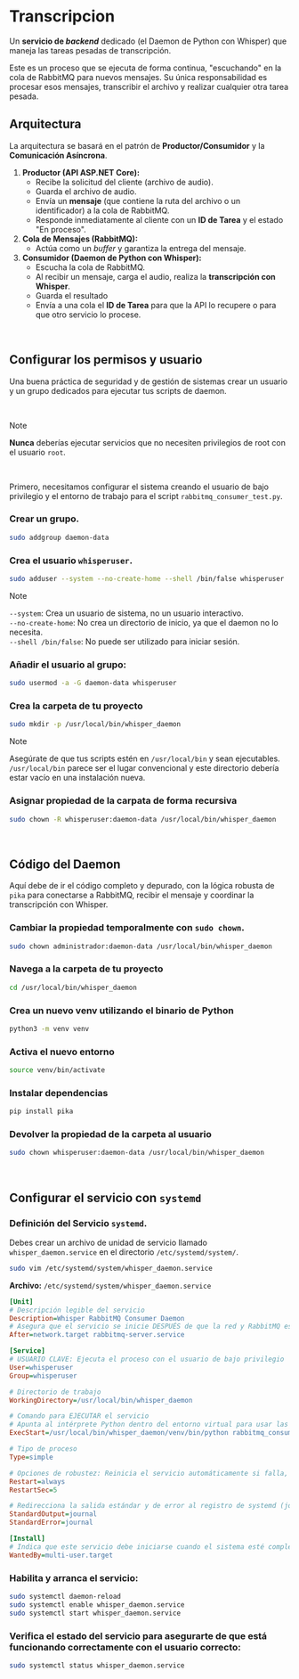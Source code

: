 # Transcripcion

Un **servicio de *backend*** dedicado (el Daemon de Python con Whisper) que maneja las tareas pesadas de transcripción.  

Este es un proceso que se ejecuta de forma continua, "escuchando" en la cola de RabbitMQ para nuevos mensajes. Su única responsabilidad es procesar esos mensajes, transcribir el archivo y realizar cualquier otra tarea pesada.

## Arquitectura

La arquitectura se basará en el patrón de **Productor/Consumidor** y la **Comunicación Asíncrona**.

1.  **Productor (API ASP.NET Core):**
      * Recibe la solicitud del cliente (archivo de audio).
      * Guarda el archivo de audio.
      * Envía un **mensaje** (que contiene la ruta del archivo o un identificador) a la cola de RabbitMQ.
      * Responde inmediatamente al cliente con un **ID de Tarea** y el estado "En proceso".
2.  **Cola de Mensajes (RabbitMQ):**
      * Actúa como un *buffer* y garantiza la entrega del mensaje.
3.  **Consumidor (Daemon de Python con Whisper):**
      * Escucha la cola de RabbitMQ.
      * Al recibir un mensaje, carga el audio, realiza la **transcripción con Whisper**.
      * Guarda el resultado
      * Envía a una cola el **ID de Tarea** para que la API lo recupere o para que otro servicio lo procese.

<br/>

## Configurar los permisos y usuario

Una buena práctica de seguridad y de gestión de sistemas crear un usuario y un grupo dedicados para ejecutar tus scripts de daemon. 

<br/>

> [!NOTE]
> **Nunca** deberías ejecutar servicios que no necesiten privilegios de root con el usuario `root`.

<br/>

Primero, necesitamos configurar el sistema creando el usuario de bajo privilegio y el entorno de trabajo para el script `rabbitmq_consumer_test.py`.

### Crear un grupo.

```sh
sudo addgroup daemon-data
```

### Crea el usuario `whisperuser`.

```sh
sudo adduser --system --no-create-home --shell /bin/false whisperuser
```

> [!NOTE]
> `--system`: Crea un usuario de sistema, no un usuario interactivo.  
> `--no-create-home`: No crea un directorio de inicio, ya que el daemon no lo necesita.  
> `--shell /bin/false`: No puede ser utilizado para iniciar sesión.

### Añadir el usuario al grupo:

```sh
sudo usermod -a -G daemon-data whisperuser
```

### Crea la carpeta de tu proyecto

```sh
sudo mkdir -p /usr/local/bin/whisper_daemon
```

> [!NOTE]
> Asegúrate de que tus scripts estén en `/usr/local/bin` y sean ejecutables.  
> `/usr/local/bin` parece ser el lugar convencional y este directorio debería estar vacío en una instalación nueva.

### Asignar propiedad de la carpata de forma recursiva

```sh
sudo chown -R whisperuser:daemon-data /usr/local/bin/whisper_daemon
```

<br/>

## Código del Daemon

Aquí debe de ir el código completo y depurado, con la lógica robusta de `pika` para conectarse a RabbitMQ, recibir el mensaje y coordinar la transcripción con Whisper.

### Cambiar la propiedad temporalmente con `sudo chown`.

```sh
sudo chown administrador:daemon-data /usr/local/bin/whisper_daemon
```

### Navega a la carpeta de tu proyecto

```sh
cd /usr/local/bin/whisper_daemon
```

### Crea un nuevo venv utilizando el binario de Python

```sh
python3 -m venv venv
```

### Activa el nuevo entorno

```sh
source venv/bin/activate
```

### Instalar dependencias

```sh
pip install pika
```

### Devolver la propiedad de la carpeta al usuario

```sh
sudo chown whisperuser:daemon-data /usr/local/bin/whisper_daemon
```

<br/>

## Configurar el servicio con `systemd`

### Definición del Servicio `systemd`.

Debes crear un archivo de unidad de servicio llamado `whisper_daemon.service` en el directorio `/etc/systemd/system/`.

```sh
sudo vim /etc/systemd/system/whisper_daemon.service
```

**Archivo:** `/etc/systemd/system/whisper_daemon.service`

```ini
[Unit]
# Descripción legible del servicio
Description=Whisper RabbitMQ Consumer Daemon
# Asegura que el servicio se inicie DESPUÉS de que la red y RabbitMQ estén disponibles
After=network.target rabbitmq-server.service

[Service]
# USUARIO CLAVE: Ejecuta el proceso con el usuario de bajo privilegio
User=whisperuser
Group=whisperuser

# Directorio de trabajo
WorkingDirectory=/usr/local/bin/whisper_daemon

# Comando para EJECUTAR el servicio
# Apunta al intérprete Python dentro del entorno virtual para usar las dependencias aisladas.
ExecStart=/usr/local/bin/whisper_daemon/venv/bin/python rabbitmq_consumer_test.py

# Tipo de proceso
Type=simple

# Opciones de robustez: Reinicia el servicio automáticamente si falla, con una pausa de 5 segundos.
Restart=always
RestartSec=5

# Redirecciona la salida estándar y de error al registro de systemd (journalctl)
StandardOutput=journal
StandardError=journal

[Install]
# Indica que este servicio debe iniciarse cuando el sistema esté completamente multiusuario (arranque)
WantedBy=multi-user.target
```

### Habilita y arranca el servicio:

```sh
sudo systemctl daemon-reload
sudo systemctl enable whisper_daemon.service
sudo systemctl start whisper_daemon.service
```

### Verifica el estado del servicio para asegurarte de que está funcionando correctamente con el usuario correcto:

```sh
sudo systemctl status whisper_daemon.service
```




